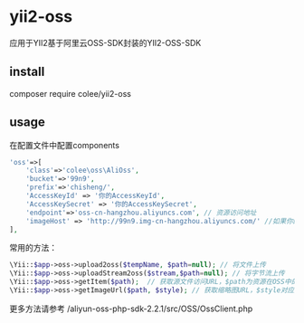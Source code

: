 yii2-oss
======================
应用于YII2基于阿里云OSS-SDK封装的YII2-OSS-SDK  

install
---------------
composer require colee/yii2-oss

usage
---------------
在配置文件中配置components
``` php
'oss'=>[
    'class'=>'colee\oss\AliOss',
    'bucket'=>'99n9',
    'prefix'=>'chisheng/',
    'AccessKeyId' => '你的AccessKeyId',
    'AccessKeySecret' => '你的AccessKeySecret', 
    'endpoint'=>'oss-cn-hangzhou.aliyuncs.com', // 资源访问地址
    'imageHost' => 'http://99n9.img-cn-hangzhou.aliyuncs.com/' //如果你的OSS backet开启的图片服务就可以配置这里
],
```
常用的方法：
> 
``` php
\Yii::$app->oss->upload2oss($tempName, $path=null); // 将文件上传
\Yii::$app->oss->uploadStream2oss($stream,$path=null); // 将字节流上传
\Yii::$app->oss->getItem($path);  // 获取源文件访问URL，$path为资源在OSS中的路径
\Yii::$app->oss->getImageUrl($path, $style); // 获取缩略图URL，$style对应尺寸样式(在OSS图片服务中定义)
```
更多方法请参考 /aliyun-oss-php-sdk-2.2.1/src/OSS/OssClient.php